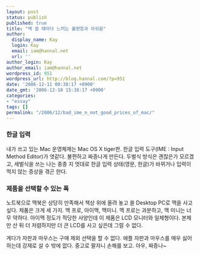 ```yaml
---
layout: post
status: publish
published: true
title: "맥 쓸 때마다 느끼는 불편함과 아쉬움"
author:
  display_name: Kay
  login: Kay
  email: iam@hannal.net
  url: ''
author_login: Kay
author_email: iam@hannal.net
wordpress_id: 951
wordpress_url: http://blog.hannal.com/?p=951
date: '2006-12-11 00:38:17 +0900'
date_gmt: '2006-12-10 15:38:17 +0900'
categories:
- "essay"
tags: []
permalink: "/2006/12/bad_ime_n_not_good_prices_of_mac/"
---
```

<h3>한글 입력</h3>
<p>내가 쓰고 있는 Mac 운영체제는 Mac OS X tiger판. 한글 입력 도구(IME : Input Method Editor)가 엿같다. 불편하고 짜증나게 만든다. 두벌식 방식은 괜찮은가 모르겠고, 세벌식을 쓰는 나는 종종 지 멋대로 한글 입력 상태(영문, 한글)가 바뀌거나 입력이 먹지 않는 증상을 겪곤 한다.</p>
<h3>제품을 선택할 수 있는 폭</h3>
<p>노트북으로 맥북은 상당히 만족해서 책상 위에 올려 놓고 쓸 Desktop PC로 맥을 사고 싶다. 제품은 크게 세 가지. 맥 프로, 아이맥, 맥미니. 맥 프로는 과분하고, 맥 미니는 너무 약하다. 아이맥 정도가 적당한 사양인데 이 제품은 LCD 모니터와 일체형이다. 본체만 산 뒤 더 저렴하지만 더 큰 LCD를 사고 싶은데 그럴 수 없다.</p>
<p>게다가 자판과 마우스는 구매 제외 선택을 할 수 없다. 애플 자판과 마우스를 매우 싫어하는데 강제로 살 수 밖에 없다. 중고로 팔자니 손해를 보고. 아우, 짜증나~</p>
